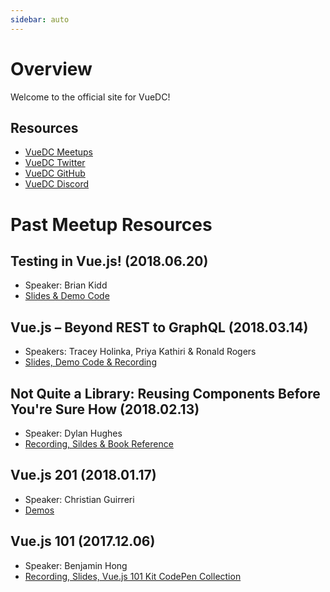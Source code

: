 ```yaml
---
sidebar: auto
---
```


# Overview

Welcome to the official site for VueDC!

## Resources

* [VueDC Meetups](https://www.meetup.com/Vue-DC/)
* [VueDC Twitter](https://twitter.com/vuejsdc)
* [VueDC GitHub](https://github.com/vuedc)
* [VueDC Discord](https://discord.gg/6MZWP8z)

# Past Meetup Resources

<!-- ## Vuex in Action! (2018.07.11)

* Speaker: Jacob Schatz -->

## Testing in Vue.js! (2018.06.20)

* Speaker: Brian Kidd
* [Slides & Demo Code](https://github.com/VueDC/testing-in-vuejs)

<!--## Vue.js Lightning Talks! (2018.05.16)

## VueConf.US 2018 Highlights! (2018.04.18)

* Speaker: Christian Guirreri, Tracey Holinka & Benjamin Hong -->

## Vue.js – Beyond REST to GraphQL (2018.03.14)

* Speakers: Tracey Holinka, Priya Kathiri & Ronald Rogers
* [Slides, Demo Code & Recording](https://github.com/VueDC/beyond-rest-to-graphql)


## Not Quite a Library: Reusing Components Before You're Sure How (2018.02.13)

* Speaker: Dylan Hughes
* [Recording, Sildes & Book Reference](https://github.com/VueDC/not-quite-a-library)

## Vue.js 201 (2018.01.17)

* Speaker: Christian Guirreri
* [Demos](https://github.com/VueDC/vuejs-201)

## Vue.js 101 (2017.12.06)

* Speaker: Benjamin Hong
* [Recording, Slides, Vue.js 101 Kit CodePen Collection](https://github.com/VueDC/testing-in-vuejs)
